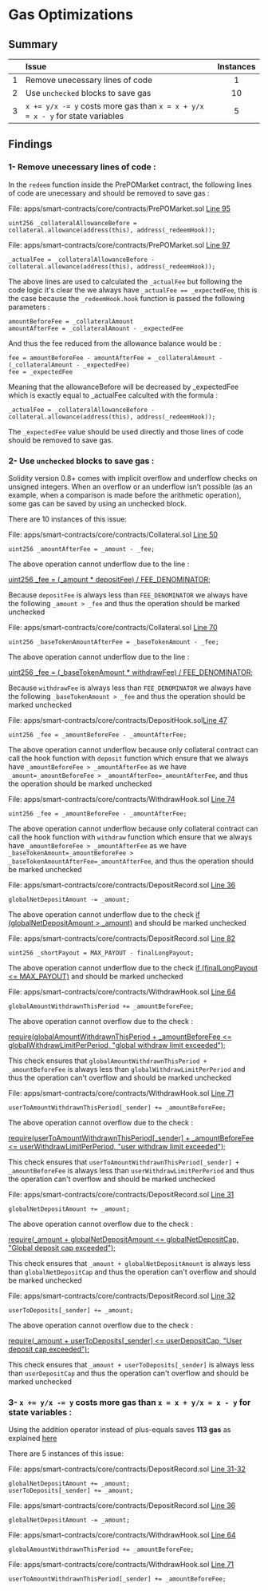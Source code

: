 # Gas Optimizations

## Summary

|               | Issue         | Instances     |
| :-------------: |:-------------|:-------------:|
| 1      | Remove unecessary lines of code |  1  |
| 2      | Use `unchecked` blocks to save gas  |  10 |
| 3      | `x += y/x -= y` costs more gas than `x = x + y/x = x - y` for state variables  |  5 |

## Findings

### 1- Remove unecessary lines of code :

In the `redeem` function inside the PrePOMarket contract, the following lines of code are unecessary and should be removed to save gas :

File: apps/smart-contracts/core/contracts/PrePOMarket.sol [Line 95](https://github.com/prepo-io/prepo-monorepo/blob/feat/2022-12-prepo/apps/smart-contracts/core/contracts/PrePOMarket.sol#L95)
```
uint256 _collateralAllowanceBefore = collateral.allowance(address(this), address(_redeemHook));
```

File: apps/smart-contracts/core/contracts/PrePOMarket.sol [Line 97](https://github.com/prepo-io/prepo-monorepo/blob/feat/2022-12-prepo/apps/smart-contracts/core/contracts/PrePOMarket.sol#L97)
```
_actualFee = _collateralAllowanceBefore - collateral.allowance(address(this), address(_redeemHook));
```

The above lines are used to calculated the `_actualFee` but following the code logic it's clear the we always have `_actualFee == _expectedFee`, this is the case because the `_redeemHook.hook` function is passed the following parameters : 
```
amountBeforeFee = _collateralAmount
amountAfterFee = _collateralAmount - _expectedFee
```

And thus the fee reduced from the allowance balance would be :

```
fee = amountBeforeFee - amountAfterFee = _collateralAmount - (_collateralAmount - _expectedFee)
fee = _expectedFee
```

Meaning that the allowanceBefore will be decreased by _expectedFee which is exactly equal to _actualFee calculted with the formula : 

```
_actualFee = _collateralAllowanceBefore - collateral.allowance(address(this), address(_redeemHook));
```

The `_expectedFee` value should be used directly and those lines of code should be removed to save gas.

### 2- Use `unchecked` blocks to save gas :

Solidity version 0.8+ comes with implicit overflow and underflow checks on unsigned integers. When an overflow or an underflow isn’t possible (as an example, when a comparison is made before the arithmetic operation), some gas can be saved by using an unchecked block.

There are 10 instances of this issue:

File: apps/smart-contracts/core/contracts/Collateral.sol [Line 50](https://github.com/prepo-io/prepo-monorepo/blob/feat/2022-12-prepo/apps/smart-contracts/core/contracts/Collateral.sol#L50)
```
uint256 _amountAfterFee = _amount - _fee;
```

The above operation cannot underflow due to the line :

[uint256 _fee = (_amount * depositFee) / FEE_DENOMINATOR;](https://github.com/prepo-io/prepo-monorepo/blob/feat/2022-12-prepo/apps/smart-contracts/core/contracts/Collateral.sol#L46) 

Because `depositFee` is always less than `FEE_DENOMINATOR` we always have the following `_amount > _fee` and thus the operation should be marked unchecked 


File: apps/smart-contracts/core/contracts/Collateral.sol [Line 70](https://github.com/prepo-io/prepo-monorepo/blob/feat/2022-12-prepo/apps/smart-contracts/core/contracts/Collateral.sol#L70)
```
uint256 _baseTokenAmountAfterFee = _baseTokenAmount - _fee;
```

The above operation cannot underflow due to the line : 

[uint256 _fee = (_baseTokenAmount * withdrawFee) / FEE_DENOMINATOR;](hhttps://github.com/prepo-io/prepo-monorepo/blob/feat/2022-12-prepo/apps/smart-contracts/core/contracts/Collateral.sol#L65) 

Because `withdrawFee` is always less than `FEE_DENOMINATOR` we always have the following `_baseTokenAmount > _fee` and thus the operation should be marked unchecked


File: apps/smart-contracts/core/contracts/DepositHook.sol[Line 47](https://github.com/prepo-io/prepo-monorepo/blob/feat/2022-12-prepo/apps/smart-contracts/core/contracts/DepositHook.sol#L47)
```
uint256 _fee = _amountBeforeFee - _amountAfterFee;
```

The above operation cannot underflow because only collateral contract can call the hook function with `deposit` function which ensure that we always have `_amountBeforeFee > _amountAfterFee` as we have `_amount=_amountBeforeFee > _amountAfterFee=_amountAfterFee`, and thus the operation should be marked unchecked


File: apps/smart-contracts/core/contracts/WithdrawHook.sol [Line 74](hhttps://github.com/prepo-io/prepo-monorepo/blob/feat/2022-12-prepo/apps/smart-contracts/core/contracts/WithdrawHook.sol#L74)
```
uint256 _fee = _amountBeforeFee - _amountAfterFee;
```

The above operation cannot underflow because only collateral contract can call the hook function with `withdraw` function which ensure that we always have `_amountBeforeFee > _amountAfterFee` as we have `_baseTokenAmount=_amountBeforeFee > _baseTokenAmountAfterFee=_amountAfterFee`, and thus the operation should be marked unchecked


File: apps/smart-contracts/core/contracts/DepositRecord.sol [Line 36](https://github.com/prepo-io/prepo-monorepo/blob/feat/2022-12-prepo/apps/smart-contracts/core/contracts/DepositRecord.sol#L36)
```
globalNetDepositAmount -= _amount;
```

The above operation cannot underflow due to the check [if (globalNetDepositAmount > _amount)](https://github.com/prepo-io/prepo-monorepo/blob/feat/2022-12-prepo/apps/smart-contracts/core/contracts/DepositRecord.sol#L36) and should be marked unchecked


File: apps/smart-contracts/core/contracts/DepositRecord.sol [Line 82](https://github.com/prepo-io/prepo-monorepo/blob/feat/2022-12-prepo/apps/smart-contracts/core/contracts/PrePOMarket.sol#L82)
```
uint256 _shortPayout = MAX_PAYOUT - finalLongPayout;
```

The above operation cannot underflow due to the check [if (finalLongPayout <= MAX_PAYOUT)](https://github.com/prepo-io/prepo-monorepo/blob/feat/2022-12-prepo/apps/smart-contracts/core/contracts/PrePOMarket.sol#L81) and should be marked unchecked


File: apps/smart-contracts/core/contracts/WithdrawHook.sol [Line 64](https://github.com/prepo-io/prepo-monorepo/blob/feat/2022-12-prepo/apps/smart-contracts/core/contracts/WithdrawHook.sol#L64)
```
globalAmountWithdrawnThisPeriod += _amountBeforeFee;
```

The above operation cannot overflow due to the check :

[require(globalAmountWithdrawnThisPeriod + _amountBeforeFee <= globalWithdrawLimitPerPeriod, "global withdraw limit exceeded");](https://github.com/prepo-io/prepo-monorepo/blob/feat/2022-12-prepo/apps/smart-contracts/core/contracts/WithdrawHook.sol#L63)

This check ensures that `globalAmountWithdrawnThisPeriod + _amountBeforeFee` is always less than `globalWithdrawLimitPerPeriod` and thus the operation can't overflow and should be marked unchecked


File: apps/smart-contracts/core/contracts/WithdrawHook.sol [Line 71](https://github.com/prepo-io/prepo-monorepo/blob/feat/2022-12-prepo/apps/smart-contracts/core/contracts/WithdrawHook.sol#L71)
```
userToAmountWithdrawnThisPeriod[_sender] += _amountBeforeFee;
```

The above operation cannot overflow due to the check :

[require(userToAmountWithdrawnThisPeriod[_sender] + _amountBeforeFee <= userWithdrawLimitPerPeriod, "user withdraw limit exceeded");](https://github.com/prepo-io/prepo-monorepo/blob/feat/2022-12-prepo/apps/smart-contracts/core/contracts/WithdrawHook.sol#L70)

This check ensures that `userToAmountWithdrawnThisPeriod[_sender] + _amountBeforeFee` is always less than `userWithdrawLimitPerPeriod` and thus the operation can't overflow and should be marked unchecked


File: apps/smart-contracts/core/contracts/DepositRecord.sol [Line 31](https://github.com/prepo-io/prepo-monorepo/blob/feat/2022-12-prepo/apps/smart-contracts/core/contracts/DepositRecord.sol#L31)
```
globalNetDepositAmount += _amount;
```

The above operation cannot overflow due to the check :

[require(_amount + globalNetDepositAmount <= globalNetDepositCap, "Global deposit cap exceeded");](https://github.com/prepo-io/prepo-monorepo/blob/feat/2022-12-prepo/apps/smart-contracts/core/contracts/DepositRecord.sol#L29)

This check ensures that `_amount + globalNetDepositAmount` is always less than `globalNetDepositCap` and thus the operation can't overflow and should be marked unchecked


File: apps/smart-contracts/core/contracts/DepositRecord.sol [Line 32](https://github.com/prepo-io/prepo-monorepo/blob/feat/2022-12-prepo/apps/smart-contracts/core/contracts/DepositRecord.sol#L32)
```
userToDeposits[_sender] += _amount;
```

The above operation cannot overflow due to the check :

[require(_amount + userToDeposits[_sender] <= userDepositCap, "User deposit cap exceeded");](https://github.com/prepo-io/prepo-monorepo/blob/feat/2022-12-prepo/apps/smart-contracts/core/contracts/DepositRecord.sol#L30)

This check ensures that `_amount + userToDeposits[_sender]` is always less than `userDepositCap` and thus the operation can't overflow and should be marked unchecked


### 3- `x += y/x -= y` costs more gas than `x = x + y/x = x - y` for state variables :

Using the addition operator instead of plus-equals saves **113 gas** as explained [here](https://gist.github.com/IllIllI000/cbbfb267425b898e5be734d4008d4fe8)

There are 5 instances of this issue:

File: apps/smart-contracts/core/contracts/DepositRecord.sol [Line 31-32](https://github.com/prepo-io/prepo-monorepo/blob/feat/2022-12-prepo/apps/smart-contracts/core/contracts/DepositRecord.sol#L31-L32)
```
globalNetDepositAmount += _amount;
userToDeposits[_sender] += _amount;
```

File: apps/smart-contracts/core/contracts/DepositRecord.sol [Line 36](https://github.com/prepo-io/prepo-monorepo/blob/feat/2022-12-prepo/apps/smart-contracts/core/contracts/DepositRecord.sol#L36)
```
globalNetDepositAmount -= _amount;
```

File: apps/smart-contracts/core/contracts/WithdrawHook.sol [Line 64](https://github.com/prepo-io/prepo-monorepo/blob/feat/2022-12-prepo/apps/smart-contracts/core/contracts/WithdrawHook.sol#L64)
```
globalAmountWithdrawnThisPeriod += _amountBeforeFee;
```

File: apps/smart-contracts/core/contracts/WithdrawHook.sol [Line 71](https://github.com/prepo-io/prepo-monorepo/blob/feat/2022-12-prepo/apps/smart-contracts/core/contracts/WithdrawHook.sol#L71)
```
userToAmountWithdrawnThisPeriod[_sender] += _amountBeforeFee;
```